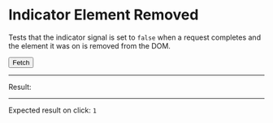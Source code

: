 # Indicator Element Removed

Tests that the indicator signal is set to `false` when a request completes and the element it was on is removed from the DOM.

<div>
  <div id="content" data-signals-result="0"><button id="clickable" data-on-click="@get('/tests/indicator_element_removed/data')" data-indicator-fetching class="btn">Fetch</button></div>
  <hr />
  Result:
  <code id="result" data-text="$result && !$fetching ? 1 : 0"></code>
  <hr />
  Expected result on click: <code>1</code>
</div>